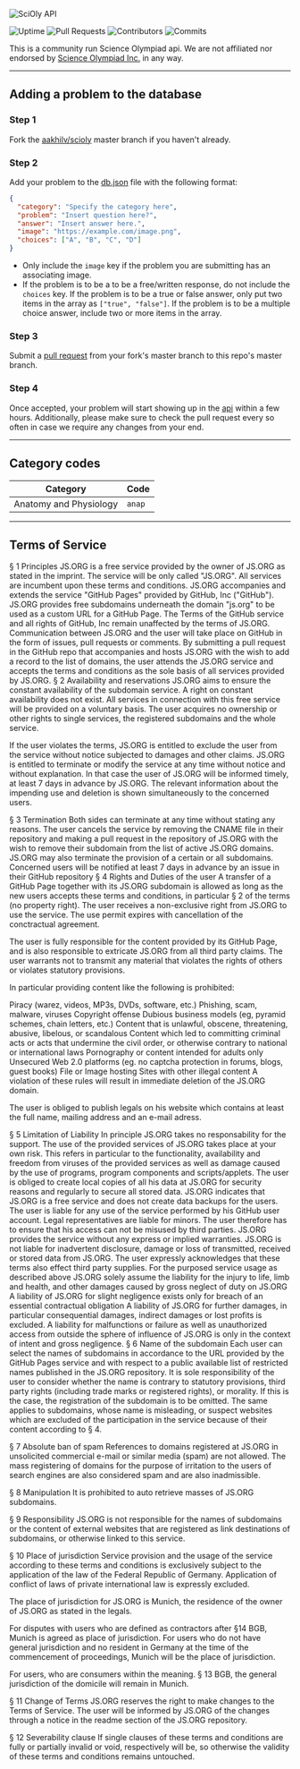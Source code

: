 ![SciOly API](https://user-images.githubusercontent.com/65052071/116440264-ebdf6d80-a815-11eb-8616-276a29558474.png)

![Uptime](https://img.shields.io/uptimerobot/ratio/7/m787980980-78325a4e551f1aad9a2d3911?color=2E66B6&label=Uptime&style=flat-square) ![Pull Requests](https://img.shields.io/github/issues-pr-raw/aakhilv/scioly?color=2E66B6&label=Pull%20Requests&style=flat-square) ![Contributors](https://img.shields.io/github/contributors/aakhilv/scioly?color=2E66B6&label=Contributors&style=flat-square) ![Commits](https://img.shields.io/github/commit-activity/m/aakhilv/scioly?color=2E66B6&label=Commits&style=flat-square)

This is a community run Science Olympiad api. We are not affiliated nor endorsed by [Science Olympiad Inc.](https://www.soinc.org) in any way.

---

## Adding a problem to the database

### Step 1

Fork the [aakhilv/scioly](https://github.com/aakhilv/scioly/fork) master branch if you haven't already.

### Step 2

Add your problem to the [db.json](https://github.com/aakhilv/scioly/blob/main/db.json) file with the following format:

```json
{
  "category": "Specify the category here",
  "problem": "Insert question here?",
  "answer": "Insert answer here.",
  "image": "https://example.com/image.png",
  "choices": ["A", "B", "C", "D"]
}
```

* Only include the `image` key if the problem you are submitting has an associating image.
* If the problem is to be a to be a free/written response, do not include the `choices` key. If the problem is to be a true or false answer, only put two items in the array as `["true", "false"]`. If the problem is to be a multiple choice answer, include two or more items in the array.

### Step 3

Submit a [pull request](https://github.com/aakhilv/scioly/compare) from your fork's master branch to this repo's master branch.

### Step 4

Once accepted, your problem will start showing up in the [api](https://scioly.js.org/api) within a few hours. Additionally, please make sure to check the pull request every so often in case we require any changes from your end.

---

## Category codes

|Category|Code|
|---|---|
|Anatomy and Physiology|`anap`|

---

## Terms of Service

§ 1 Principles
JS.ORG is a free service provided by the owner of JS.ORG as stated in the imprint. The service will be only called "JS.ORG". All services are incumbent upon these terms and conditions.
JS.ORG accompanies and extends the service "GitHub Pages" provided by GitHub, Inc ("GitHub"). JS.ORG provides free subdomains underneath the domain "js.org" to be used as a custom URL for a GitHub Page.
The Terms of the GitHub service and all rights of GitHub, Inc remain unaffected by the terms of JS.ORG.
Communication between JS.ORG and the user will take place on GitHub in the form of issues, pull requests or comments.
By submitting a pull request in the GitHub repo that accompanies and hosts JS.ORG with the wish to add a record to the list of domains, the user attends the JS.ORG service and accepts the terms and conditions as the sole basis of all services provided by JS.ORG.
§ 2 Availability and reservations
JS.ORG aims to ensure the constant availability of the subdomain service. A right on constant availability does not exist. All services in connection with this free service will be provided on a voluntary basis. The user acquires no ownership or other rights to single services, the registered subdomains and the whole service.

If the user violates the terms, JS.ORG is entitled to exclude the user from the service without notice subjected to damages and other claims. JS.ORG is entitled to terminate or modify the service at any time without notice and without explanation. In that case the user of JS.ORG will be informed timely, at least 7 days in advance by JS.ORG. The relevant information about the impending use and deletion is shown simultaneously to the concerned users.

§ 3 Termination
Both sides can terminate at any time without stating any reasons.
The user cancels the service by removing the CNAME file in their repository and making a pull request in the repository of JS.ORG with the wish to remove their subdomain from the list of active JS.ORG domains.
JS.ORG may also terminate the provision of a certain or all subdomains. Concerned users will be notified at least 7 days in advance by an issue in their GitHub repository
§ 4 Rights and Duties of the user
A transfer of a GitHub Page together with its JS.ORG subdomain is allowed as long as the new users accepts these terms and conditions, in particular § 2 of the terms (no property right). The user receives a non-exclusive right from JS.ORG to use the service. The use permit expires with cancellation of the conctractual agreement.

The user is fully responsible for the content provided by its GitHub Page, and is also responsible to extricate JS.ORG from all third party claims. The user warrants not to transmit any material that violates the rights of others or violates statutory provisions.

In particular providing content like the following is prohibited:

Piracy (warez, videos, MP3s, DVDs, software, etc.)
Phishing, scam, malware, viruses
Copyright offense
Dubious business models (eg, pyramid schemes, chain letters, etc.)
Content that is unlawful, obscene, threatening, abusive, libelous, or scandalous
Content which led to committing criminal acts or acts that undermine the civil order, or otherwise contrary to national or international laws
Pornography or content intended for adults only
Unsecured Web 2.0 platforms (eg. no captcha protection in forums, blogs, guest books)
File or Image hosting
Sites with other illegal content
A violation of these rules will result in immediate deletion of the JS.ORG domain.

The user is obliged to publish legals on his website which contains at least the full name, mailing address and an e-mail adress.

§ 5 Limitation of Liability
In principle JS.ORG takes no responsability for the support. The use of the provided services of JS.ORG takes place at your own risk. This refers in particular to the functionality, availability and freedom from viruses of the provided services as well as damage caused by the use of programs, program components and scripts/applets. The user is obliged to create local copies of all his data at JS.ORG for security reasons and regularly to secure all stored data. JS.ORG indicates that JS.ORG is a free service and does not create data backups for the users.
The user is liable for any use of the service performed by his GitHub user account. Legal representatives are liable for minors. The user therefore has to ensure that his access can not be misused by third parties.
JS.ORG provides the service without any express or implied warranties. JS.ORG is not liable for inadvertent disclosure, damage or loss of transmitted, received or stored data from JS.ORG. The user expressly acknowledges that these terms also effect third party supplies.
For the purposed service usage as described above JS.ORG solely assume the liability for the injury to life, limb and health, and other damages caused by gross neglect of duty on JS.ORG
A liability of JS.ORG for slight negligence exists only for breach of an essential contractual obligation
A liability of JS.ORG for further damages, in particular consequential damages, indirect damages or lost profits is excluded.
A liability for malfunctions or failure as well as unauthorized access from outside the sphere of influence of JS.ORG is only in the context of intent and gross negligence.
§ 6 Name of the subdomain
Each user can select the names of subdomains in accordance to the URL provided by the GitHub Pages service and with respect to a public available list of restricted names published in the JS.ORG repository. It is sole responsibility of the user to consider whether the name is contrary to statutory provisions, third party rights (including trade marks or registered rights), or morality. If this is the case, the registration of the subdomain is to be omitted. The same applies to subdomains, whose name is misleading, or suspect websites which are excluded of the participation in the service because of their content according to § 4.

§ 7 Absolute ban of spam
References to domains registered at JS.ORG in unsolicited commercial e-mail or similar media (spam) are not allowed. The mass registering of domains for the purpose of irritation to the users of search engines are also considered spam and are also inadmissible.

§ 8 Manipulation
It is prohibited to auto retrieve masses of JS.ORG subdomains.

§ 9 Responsibility
JS.ORG is not responsible for the names of subdomains or the content of external websites that are registered as link destinations of subdomains, or otherwise linked to this service.

§ 10 Place of jurisdiction
Service provision and the usage of the service according to these terms and conditions is exclusively subject to the application of the law of the Federal Republic of Germany. Application of conflict of laws of private international law is expressly excluded.

The place of jurisdiction for JS.ORG is Munich, the residence of the owner of JS.ORG as stated in the legals.

For disputes with users who are defined as contractors after §14 BGB, Munich is agreed as place of jurisdiction. For users who do not have general jurisdiction and no resident in Germany at the time of the commencement of proceedings, Munich will be the place of jurisdiction.

For users, who are consumers within the meaning. § 13 BGB, the general jurisdiction of the domicile will remain in Munich.

§ 11 Change of Terms
JS.ORG reserves the right to make changes to the Terms of Service. The user will be informed by JS.ORG of the changes through a notice in the readme section of the JS.ORG repository.

§ 12 Severability clause
If single clauses of these terms and conditions are fully or partially invalid or void, respectively will be, so otherwise the validity of these terms and conditions remains untouched.
